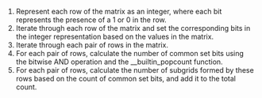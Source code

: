 
1. Represent each row of the matrix as an integer, where each bit represents the presence of a 1 or 0 in the row.
2. Iterate through each row of the matrix and set the corresponding bits in the integer representation based on the values in the matrix.
3. Iterate through each pair of rows in the matrix.
4. For each pair of rows, calculate the number of common set bits using the bitwise AND operation and the __builtin_popcount function.
5. For each pair of rows, calculate the number of subgrids formed by these rows based on the count of common set bits, and add it to the total count.
